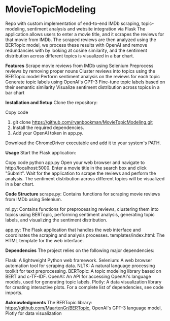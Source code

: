 # MovieTopicModeling
Repo with custom implementation of end-to-end IMDb scraping, topic-modeling, sentiment analysis and website integration via Flask The application allows users to enter a movie title, and it scrapes the reviews for that movie from IMDb. The scraped reviews are then analyzed using the BERTopic model, we process these results with OpenAI and remove redundancies with by looking at cosine similarity, and the sentiment distribution across different topics is visualized in a bar chart.

**Features**
Scrape movie reviews from IMDb using Selenium
Preprocess reviews by removing proper nouns
Cluster reviews into topics using the BERTopic model
Perform sentiment analysis on the reviews for each topic
Generate topic labels using OpenAI's GPT-3
Fine-tune topic labels based on their semantic similarity
Visualize sentiment distribution across topics in a bar chart

**Installation and Setup**
Clone the repository:

Copy code
1. git clone https://github.com/ryanbookman/MovieTopicModeling.git
2. Install the required dependencies.
3. Add your OpenAI token in app.py.

Download the ChromeDriver executable and add it to your system's PATH.

**Usage**
Start the Flask application:

Copy code
python app.py
Open your web browser and navigate to http://localhost:5000.
Enter a movie title in the search box and click "Submit".
Wait for the application to scrape the reviews and perform the analysis.
The sentiment distribution across different topics will be visualized in a bar chart.

**Code Structure**
scrape.py: Contains functions for scraping movie reviews from IMDb using Selenium.

ml.py: Contains functions for preprocessing reviews, clustering them into topics using BERTopic, performing sentiment analysis, generating topic labels, and visualizing the sentiment distribution.

app.py: The Flask application that handles the web interface and coordinates the scraping and analysis processes.
templates/index.html: The HTML template for the web interface.

**Dependencies**
The project relies on the following major dependencies:

Flask: A lightweight Python web framework.
Selenium: A web browser automation tool for scraping data.
NLTK: A natural language processing toolkit for text preprocessing.
BERTopic: A topic modeling library based on BERT and c-TF-IDF.
OpenAI: An API for accessing OpenAI's language models, used for generating topic labels.
Plotly: A data visualization library for creating interactive plots.
For a complete list of dependencies, see code imports.


**Acknowledgments**
The BERTopic library: https://github.com/MaartenGr/BERTopic, OpenAI's GPT-3 language model, Plotly for data visualization
